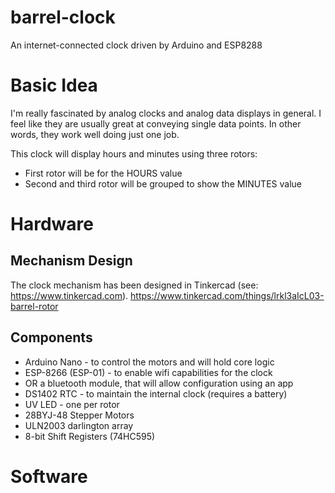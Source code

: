 # barrel-clock
An internet-connected clock driven by Arduino and ESP8288

# Basic Idea
I'm really fascinated by analog clocks and analog data displays in general. I feel like they are usually
great at conveying single data points. In other words, they work well doing just one job.

This clock will display hours and minutes using three rotors:
* First rotor will be for the HOURS value
* Second and third rotor will be grouped to show the MINUTES value

# Hardware

## Mechanism Design
The clock mechanism has been designed in Tinkercad (see: https://www.tinkercad.com). https://www.tinkercad.com/things/lrkl3aIcL03-barrel-rotor

## Components
* Arduino Nano - to control the motors and will hold core logic
* ESP-8266 (ESP-01) - to enable wifi capabilities for the clock
* OR a bluetooth module, that will allow configuration using an app
* DS1402 RTC - to maintain the internal clock (requires a battery)
* UV LED - one per rotor
* 28BYJ-48 Stepper Motors
* ULN2003 darlington array
* 8-bit Shift Registers (74HC595)

# Software
